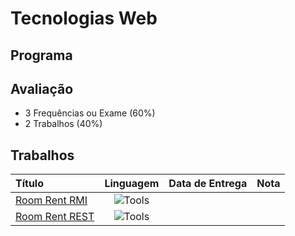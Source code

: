 # Tecnologias Web

## Programa

## Avaliação

- 3 Frequências ou Exame (60%)
- 2 Trabalhos (40%)

## Trabalhos

| Título | Linguagem | Data de Entrega | Nota |
|:-------|:---------:|:---------------:|:----:|
| [Room Rent RMI](/third_year/tw/tweb-t1-48973-48976/)| ![Tools](https://skillicons.dev/icons?i=js,html,css) | | | 
| [Room Rent REST](/third_year/tw/tweb-t2-48973-48976/)| ![Tools](https://skillicons.dev/icons?i=js,html,css,java,spring) | | | 